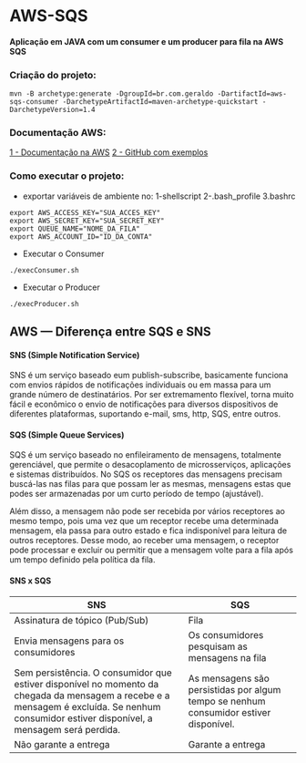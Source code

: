 # AWS-SQS
#### Aplicação em JAVA com um consumer e um producer para fila na AWS SQS

### Criação do projeto:

```
mvn -B archetype:generate -DgroupId=br.com.geraldo -DartifactId=aws-sqs-consumer -DarchetypeArtifactId=maven-archetype-quickstart -DarchetypeVersion=1.4

```

### Documentação AWS:

[1 - Documentação na AWS](https://docs.aws.amazon.com/sdk-for-java/latest/developer-guide/home.html)
[2 - GitHub com exemplos](https://github.com/awsdocs/aws-doc-sdk-examples/tree/main/javav2)

### Como executar o projeto:

* exportar variáveis de ambiente no: 1-shellscript 2-.bash_profile 3.bashrc

```
export AWS_ACCESS_KEY="SUA_ACCES_KEY"
export AWS_SECRET_KEY="SUA_SECRET_KEY"
export QUEUE_NAME="NOME_DA_FILA"
export AWS_ACCOUNT_ID="ID_DA_CONTA"
```

* Executar o Consumer

```
./execConsumer.sh
```

* Executar o Producer

```
./execProducer.sh
```

## AWS — Diferença entre SQS e SNS

#### SNS (Simple Notification Service)

SNS é um serviço baseado eum publish-subscribe, basicamente funciona com envios rápidos de notificações individuais ou em massa para um grande número de destinatários. Por ser extremamento flexível, torna muito fácil e econômico o envio de notificações para diversos dispositivos de diferentes plataformas, suportando e-mail, sms, http, SQS, entre outros.


#### SQS (Simple Queue Services)

SQS é um serviço baseado no enfileiramento de mensagens, totalmente gerenciável, que permite o desacoplamento de microsserviços, aplicações e sistemas distribuídos. No SQS os receptores das mensagens precisam buscá-las nas filas para que possam ler as mesmas, mensagens estas que podes ser armazenadas por um curto período de tempo (ajustável).

Além disso, a mensagem não pode ser recebida por vários receptores ao mesmo tempo, pois uma vez que um receptor recebe uma determinada mensagem, ela passa para outro estado e fica indisponível para leitura de outros receptores. Desse modo, ao receber uma mensagem, o receptor pode processar e excluir ou permitir que a mensagem volte para a fila após um tempo definido pela política da fila.

#### SNS x SQS



| SNS | SQS |
| -------- | -------- |
| Assinatura de tópico (Pub/Sub)     | Fila     |
| Envia mensagens para os consumidores     | Os consumidores pesquisam as mensagens na fila     |
| Sem persistência. O consumidor que estiver disponível no momento da chegada da mensagem a recebe e a mensagem é excluída. Se nenhum consumidor estiver disponível, a mensagem será perdida.     | As mensagens são persistidas por algum tempo se nenhum consumidor estiver disponível.     |
| Não garante a entrega     | Garante a entrega     |


